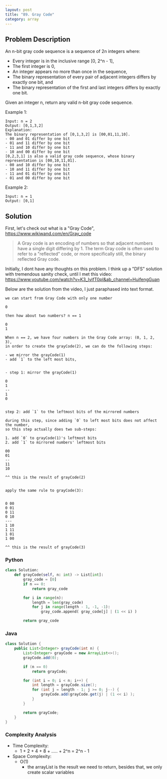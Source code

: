 ```yaml
---
layout: post
title: "89. Gray Code"
category: array
---
```



## Problem Description

An n-bit gray code sequence is a sequence of 2n integers where:

- Every integer is in the inclusive range [0, 2^n - 1],
- The first integer is 0,
- An integer appears no more than once in the sequence,
- The binary representation of every pair of adjacent integers differs by exactly one bit, and
- The binary representation of the first and last integers differs by exactly one bit.

Given an integer n, return any valid n-bit gray code sequence.

Example 1:

```
Input: n = 2
Output: [0,1,3,2]
Explanation:
The binary representation of [0,1,3,2] is [00,01,11,10].
- 00 and 01 differ by one bit
- 01 and 11 differ by one bit
- 11 and 10 differ by one bit
- 10 and 00 differ by one bit
[0,2,3,1] is also a valid gray code sequence, whose binary representation is [00,10,11,01].
- 00 and 10 differ by one bit
- 10 and 11 differ by one bit
- 11 and 01 differ by one bit
- 01 and 00 differ by one bit
```


Example 2:

```
Input: n = 1
Output: [0,1]
```

## Solution

First, let's check out what is a "Gray Code", https://www.wikiwand.com/en/Gray_code

> A Gray code is an encoding of numbers so that adjacent numbers have a single digit differing by 1. The term Gray code is often used to refer to a "reflected" code, or more specifically still, the binary reflected Gray code.

Initially, I dont have any thoughts on this problem. I think up a "DFS" solution with tremendous sanity check, until I met this video: https://www.youtube.com/watch?v=K3_IvifT0pI&ab_channel=HuifengGuan


Below are the solution from the video, I just paraphased into text format.

```
we can start from Gray Code with only one number

0

then how about two numbers? n == 1

0
1

When n == 2, we have four numbers in the Gray Code array: (0, 1, 2, 3),
in order to create the grayCode(2), we can do the following steps:

- we mirror the grayCode(1)
- add `1` to the left most bits, 


- step 1: mirror the grayCode(1)

0
1
--
1
0


step 2: add `1` to the leftmost bits of the mirrored numbers

during this step, since adding `0` to left most bits does not affect the number,
so this step actually does two sub-steps:

1. add `0` to grayCode(1)'s leftmost bits
2. add `1` to mirrored numbers' leftmost bits

00
01
--
11
10

^^ this is the result of grayCode(2)


apply the same rule to grayCode(3):


0 00
0 01
0 11
0 10
---
1 10
1 11
1 01
1 00

^^ this is the result of grayCode(3)

```

### Python

```python
class Solution:
    def grayCode(self, n: int) -> List[int]:
        gray_code = [0]
        if n == 0:
            return gray_code

        for i in range(n):
            length = len(gray_code)
            for j in range(length - 1, -1, -1):
                gray_code.append( gray_code[j] | (1 << i) )

        return gray_code
```


### Java


```java
class Solution {
    public List<Integer> grayCode(int n) {
        List<Integer> grayCode = new ArrayList<>();
        grayCode.add(0);

        if (n == 0)
            return grayCode;

        for (int i = 0; i < n; i++) {
            int length = grayCode.size();
            for (int j = length - 1; j >= 0; j--) {
                grayCode.add(grayCode.get(j) | (1 << i) );
            }
        }

        return grayCode;
    }
}
```


### Complexity Analysis

- Time Complexity:
  - 1 + 2 + 4 + 8 + ..... + 2^n = 2^n - 1
- Space Complexity:
  - O(1)
    - the arrayList is the result we need to return, besides that, we only create scalar variables


